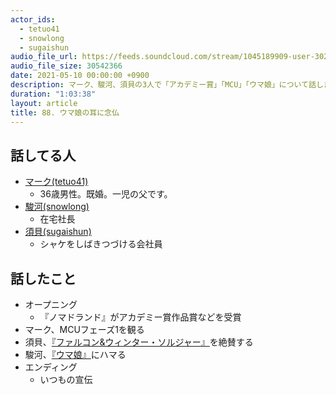 ```yaml
---
actor_ids:
  - tetuo41
  - snowlong
  - sugaishun
audio_file_url: https://feeds.soundcloud.com/stream/1045189909-user-302747142-yarukinai-88-2021-05-10.mp3
audio_file_size: 30542366
date: 2021-05-10 00:00:00 +0900
description: マーク、駿河、須貝の3人で「アカデミー賞」「MCU」「ウマ娘」について話しました。
duration: "1:03:38"
layout: article
title: 88. ウマ娘の耳に念仏
---
```


## 話してる人
- [マーク(tetuo41)](https://twitter.com/tetuo41)
  - 36歳男性。既婚。一児の父です。
- [駿河(snowlong)](https://twitter.com/_snowlong)
  - 在宅社長
- [須貝(sugaishun)](https://twitter.com/sugaishun)
  - シャケをしばきつづける会社員

## 話したこと
- オープニング
  - 『ノマドランド』がアカデミー賞作品賞などを受賞
- マーク、MCUフェーズ1を観る
- 須貝、[『ファルコン&ウィンター・ソルジャー』](https://disneyplus.disney.co.jp/program/the-falcon-and-the-winter-soldier.html)を絶賛する
- 駿河、[『ウマ娘』](https://umamusume.jp/)にハマる
- エンディング
  - いつもの宣伝
